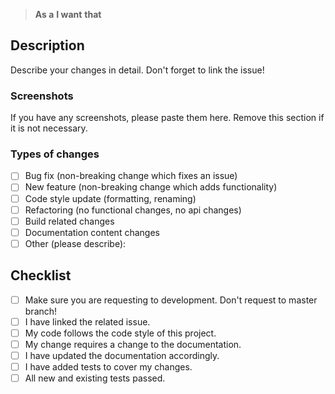 <!-- ⚠️ A pull request always needs a related issue! -->
> **As a**
> **I want**
> **that**

## Description
Describe your changes in detail. Don't forget to link the issue!

### Screenshots
If you have any screenshots, please paste them here. Remove this section if it is not necessary.

### Types of changes
<!--- What types of changes does your code introduce? Put an `x` in all boxes that apply: -->
- [ ] Bug fix (non-breaking change which fixes an issue)
- [ ] New feature (non-breaking change which adds functionality)
- [ ] Code style update (formatting, renaming)
- [ ] Refactoring (no functional changes, no api changes)
- [ ] Build related changes
- [ ] Documentation content changes
- [ ] Other (please describe):

## Checklist
<!--- Go over all the following points, and put an `x` in all boxes that apply. -->
<!--- If you're unsure about any of these, don't hesitate to ask. We're here to help! -->
- [ ] Make sure you are requesting to development. Don't request to master branch!
- [ ] I have linked the related issue.
- [ ] My code follows the code style of this project.
- [ ] My change requires a change to the documentation.
- [ ] I have updated the documentation accordingly.
- [ ] I have added tests to cover my changes.
- [ ] All new and existing tests passed.
